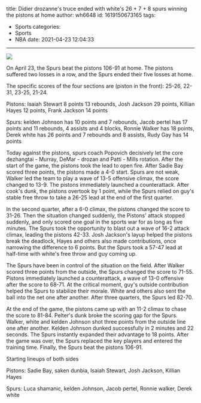 title: Didier drozanne's truce ended with white's 26 + 7 + 8 spurs winning the pistons at home
author: wh6648
id: 1619150673165
tags: 
- Sports
categories: 
- Sports
- NBA
date: 2021-04-23 12:04:33
---
![](https://p2.itc.cn/q_70/images01/20210423/f8417187d2574925b31919bc1f643205.jpeg)


On April 23, the Spurs beat the pistons 106-91 at home. The pistons suffered two losses in a row, and the Spurs ended their five losses at home.

The specific scores of the four sections are (piston in the front): 25-26, 22-31, 23-25, 21-24.

Pistons: Isaiah Stewart 8 points 13 rebounds, Josh Jackson 29 points, Killian Hayes 12 points, Frank Jackson 14 points

Spurs: kelden Johnson has 10 points and 7 rebounds, Jacob pertel has 17 points and 11 rebounds, 4 assists and 4 blocks, Ronnie Walker has 18 points, Derek white has 26 points and 7 rebounds and 8 assists, Rudy Gay has 14 points

Today against the pistons, spurs coach Popovich decisively let the core dezhangtai - Murray, DeMar - drozan and Patti - Mills rotation. After the start of the game, the pistons took the lead to open fire. After Sadie Bay scored three points, the pistons made a 4-0 start. Spurs are not weak, Walker led the team to play a wave of 13-5 offensive climax, the score changed to 13-9. The pistons immediately launched a counterattack. After cook's dunk, the pistons overtook by 1 point, while the Spurs relied on guy's stable free throw to take a 26-25 lead at the end of the first quarter.

In the second quarter, after a 6-0 climax, the pistons changed the score to 31-26. Then the situation changed suddenly, the Pistons' attack stopped suddenly, and only scored one goal in the sports war for as long as five minutes. The Spurs took the opportunity to blast out a wave of 16-2 attack climax, leading the pistons 42-33. Josh Jackson's layup helped the pistons break the deadlock, Hayes and others also made contributions, once narrowing the difference to 6 points. But the Spurs took a 57-47 lead at half-time with white's free throw and guy coming up.

The Spurs have been in control of the situation on the field. After Walker scored three points from the outside, the Spurs changed the score to 71-55. Pistons immediately launched a counterattack, a wave of 13-0 offensive after the score to 68-71. At the critical moment, guy's outside contribution helped the Spurs to stabilize their morale. White and others also sent the ball into the net one after another. After three quarters, the Spurs led 82-70.

At the end of the game, the pistons came up with an 11-2 climax to chase the score to 81-84. Pelter's dunk broke the scoring gap for the Spurs. Walker, white and kelden Johnson shot three points from the outside line one after another. Kelden Johnson dunked successfully in 2 minutes and 22 seconds. The Spurs instantly expanded their advantage to 18 points. After the game was over, the Spurs replaced the key players and entered the training time. Finally, the Spurs beat the pistons 106-91.

Starting lineups of both sides

Pistons: Sadie Bay, saken dunbia, Isaiah Stewart, Josh Jackson, Killian Hayes

Spurs: Luca shamanic, kelden Johnson, Jacob pertel, Ronnie walker, Derek white

